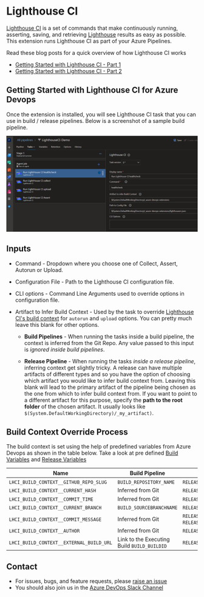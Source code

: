 # Lighthouse CI

[Lighthouse CI](https://github.com/GoogleChrome/lighthouse-ci) is a set of commands that make continuously running, asserting, saving, and retrieving [Lighthouse](https://github.com/GoogleChrome/lighthouse) results as easy as possible.
This extension runs Lighthouse CI as part of your Azure Pipelines.

Read these blog posts for a quick overview of how Lighthouse CI works

- [Getting Started with Lighthouse CI - Part 1](https://www.gurucharan.in/web/nodejs/lighthouse-ci-the-complete-guide-part-1/)
- [Getting Started with Lighthouse CI - Part 2](https://www.gurucharan.in/web/nodejs/lighthouse-ci-the-complete-guide-part-2/)

## Getting Started with Lighthouse CI for Azure Devops

Once the extension is installed, you will see Lighthouse CI task that you can use in build / release pipelines. Below is a screenshot of a sample build pipeline.

![Lighthouse CI Sample Pipeline](https://raw.githubusercontent.com/GuruCharan94/azure-devops-extensions/master/lighthouse-ci/images/demo-pipeline.png)

## Inputs

- Command - Dropdown where you choose one of Collect, Assert, Autorun or Upload.

- Configuration File - Path to the Lighthouse CI configuration file.
  
- CLI options - Command Line Arguments used to override options in configuration file.

- Artifact to Infer Build Context - Used by the task to override [Lighthouse CI's build context](https://github.com/GoogleChrome/lighthouse-ci/blob/master/docs/cli.md#build-context) for `autorun` and `upload` options. You can pretty much leave this blank for other options.

  - **Build Pipelines** - When running the tasks inside a build pipeline, the context is inferred from the Git Repo. Any value passed to this input is *ignored inside build pipelines*.

  - **Release Pipeline** - When running the tasks *inside a release pipeline*, inferring context get slightly tricky. A release can have multiple artifacts of different types and so you have the option of choosing which artifact you would like to infer build context from. Leaving this blank will lead to the primary artifact of the pipeline being chosen as the one from which to infer build context from. If you want to point to a different artifact for this purpose, specify the **path to the root folder** of the chosen artifact. It usually looks like `$(System.DefaultWorkingDirectory)/_my_artifact)`.

## Build Context Override Process

The build context is set using the help of predefined variables from Azure Devops as shown in the table below. Take a look at pre defined [Build Variables](https://docs.microsoft.com/en-us/azure/devops/pipelines/build/variables?view=azure-devops&tabs=yaml) and [Release Variables](https://docs.microsoft.com/en-us/azure/devops/pipelines/release/variables?view=azure-devops&tabs=batch)

| Name                                     | Build Pipeline                                  | Release Pipeline
| ---------------------------------------- | ----------------------------------------------- |-----------------------------------
| `LHCI_BUILD_CONTEXT__GITHUB_REPO_SLUG`   | `BUILD_REPOSITORY_NAME`                         | `RELEASE_ARTIFACTS_${artifactAlias}_REPOSITORY_NAME`
| `LHCI_BUILD_CONTEXT__CURRENT_HASH`       | Inferred from Git                               | `RELEASE_ARTIFACTS_${artifactAlias}_SOURCEVERSION`
| `LHCI_BUILD_CONTEXT__COMMIT_TIME`        | Inferred from Git                               | `RELEASE_DEPLOYMENT_STARTTIME`
| `LHCI_BUILD_CONTEXT__CURRENT_BRANCH`     | `BUILD_SOURCEBRANCHNAME`                        | `RELEASE_ARTIFACTS_${artifactAlias}_SOURCEBRANCH`
| `LHCI_BUILD_CONTEXT__COMMIT_MESSAGE`     | Inferred from Git                               | `RELEASE_DEFINITIONNAME` - `RELEASE_RELEASENAME` - `RELEASE_ENVIRONMENTNAME`
| `LHCI_BUILD_CONTEXT__AUTHOR`             | Inferred from Git                               | `RELEASE_RELEASENAME`
| `LHCI_BUILD_CONTEXT__EXTERNAL_BUILD_URL` | Link to the Executing Build `BUILD_BUILDID`     | `RELEASE_RELEASEWEBURL`

## Contact

- For issues, bugs, and feature requests, please [raise an issue](https://github.com/GuruCharan94/azure-devops-extensions/issues/new)
- You should also join us in the [Azure DevOps Slack Channel](http://www.azuredevops.club/)
